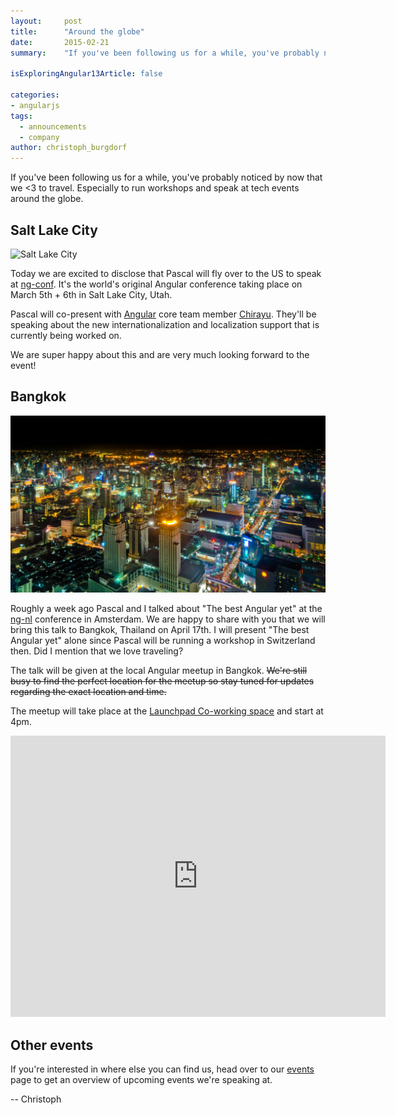 ```yaml
---
layout:     post
title:      "Around the globe"
date:       2015-02-21
summary:    "If you've been following us for a while, you've probably noticed by now that we <3 to travel. Especially to run workshops and speak at tech events around the globe. Today we are excited to share two exciting events that we will speak at."

isExploringAngular13Article: false

categories: 
- angularjs
tags:
  - announcements
  - company
author: christoph_burgdorf
---
```


If you've been following us for a while, you've probably noticed by now that we <3 to travel. Especially to run workshops and speak at tech events around the globe.

## Salt Lake City

![Salt Lake City](/assets/Salt_Lake_City_May_2012.jpg)

Today we are excited to disclose that Pascal will fly over to the US to speak at [ng-conf](http://www.ng-conf.org/). It's the world's original Angular conference taking place on March 5th + 6th in Salt Lake City, Utah.

Pascal will co-present with [Angular](https://angularjs.org/) core team member [Chirayu](https://github.com/chirayuk). They'll be speaking about the new internationalization and localization support that is currently being worked on.

We are super happy about this and are very much looking forward to the event!


## Bangkok

![Bangkok](/assets/rsz_bangkok_at_night_01_mk.jpg)

Roughly a week ago Pascal and I talked about "The best Angular yet" at the [ng-nl](http://ng-nl.org) conference in Amsterdam. We are happy to share with you that we will bring this talk to Bangkok, Thailand on April 17th. I will present "The best Angular yet" alone since Pascal will be running a workshop in Switzerland then. Did I mention that we love traveling?

The talk will be given at the local Angular meetup in Bangkok. <s>We're still busy to find the perfect location for the meetup so stay tuned for updates regarding the exact location and time.</s>

The meetup will take place at the [Launchpad Co-working space](https://www.facebook.com/launchpadhq/info?tab=overview) and start at 4pm.

<iframe src="https://www.google.com/maps/embed?pb=!1m14!1m8!1m3!1d3875.953055641859!2d100.52422600000001!3d13.721292000000002!3m2!1i1024!2i768!4f13.1!3m3!1m2!1s0x30e298cdd6e8270d%3A0x7e9aa39655924697!2sLaunchpad+Co.%2C+Ltd!5e0!3m2!1sen!2s!4v1424792646877" width="600" height="450" frameborder="0" style="border:0"></iframe>

## Other events

If you're interested in where else you can find us, head over to our [events](http://thoughtram-events.eventbrite.com/) page to get an overview of upcoming events we're speaking at.

-- Christoph
